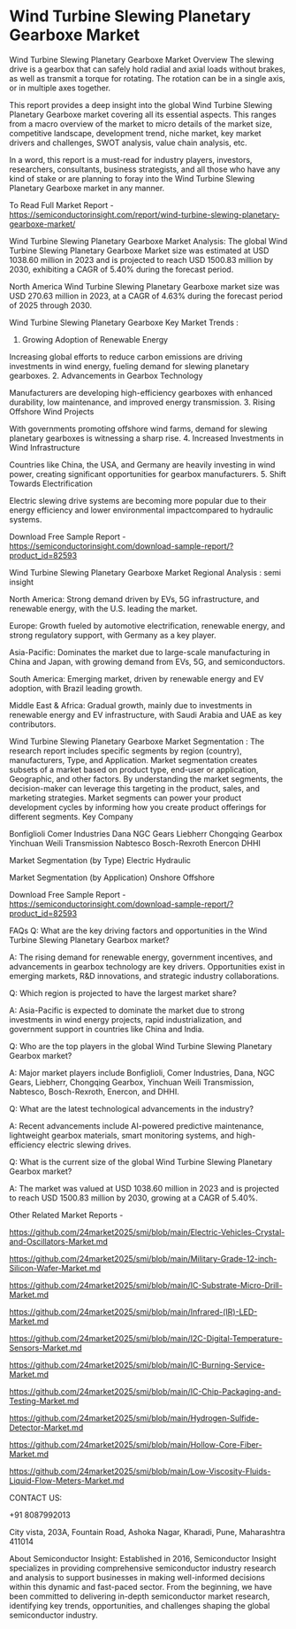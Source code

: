 <h1>Wind Turbine Slewing Planetary Gearboxe Market</h1>
Wind Turbine Slewing Planetary Gearboxe Market Overview
The slewing drive is a gearbox that can safely hold radial and axial loads without brakes, as well as transmit a torque for rotating. The rotation can be in a single axis, or in multiple axes together.

This report provides a deep insight into the global Wind Turbine Slewing Planetary Gearboxe market covering all its essential aspects. This ranges from a macro overview of the market to micro details of the market size, competitive landscape, development trend, niche market, key market drivers and challenges, SWOT analysis, value chain analysis, etc.

In a word, this report is a must-read for industry players, investors, researchers, consultants, business strategists, and all those who have any kind of stake or are planning to foray into the Wind Turbine Slewing Planetary Gearboxe market in any manner.

To Read Full Market Report -
https://semiconductorinsight.com/report/wind-turbine-slewing-planetary-gearboxe-market/

Wind Turbine Slewing Planetary Gearboxe Market Analysis:
The global Wind Turbine Slewing Planetary Gearboxe Market size was estimated at USD 1038.60 million in 2023 and is projected to reach USD 1500.83 million by 2030, exhibiting a CAGR of 5.40% during the forecast period.

North America Wind Turbine Slewing Planetary Gearboxe market size was USD 270.63 million in 2023, at a CAGR of 4.63% during the forecast period of 2025 through 2030.

Wind Turbine Slewing Planetary Gearboxe Key Market Trends :
1. Growing Adoption of Renewable Energy

Increasing global efforts to reduce carbon emissions are driving investments in wind energy, fueling demand for slewing planetary gearboxes.
2. Advancements in Gearbox Technology

Manufacturers are developing high-efficiency gearboxes with enhanced durability, low maintenance, and improved energy transmission.
3. Rising Offshore Wind Projects

With governments promoting offshore wind farms, demand for slewing planetary gearboxes is witnessing a sharp rise.
4. Increased Investments in Wind Infrastructure

Countries like China, the USA, and Germany are heavily investing in wind power, creating significant opportunities for gearbox manufacturers.
5. Shift Towards Electrification

Electric slewing drive systems are becoming more popular due to their energy efficiency and lower environmental impactcompared to hydraulic systems.

Download Free Sample Report -
https://semiconductorinsight.com/download-sample-report/?product_id=82593

Wind Turbine Slewing Planetary Gearboxe Market Regional Analysis :
semi insight

North America:
Strong demand driven by EVs, 5G infrastructure, and renewable energy, with the U.S. leading the market.

Europe:
Growth fueled by automotive electrification, renewable energy, and strong regulatory support, with Germany as a key player.

Asia-Pacific:
Dominates the market due to large-scale manufacturing in China and Japan, with growing demand from EVs, 5G, and semiconductors.

South America:
Emerging market, driven by renewable energy and EV adoption, with Brazil leading growth.

Middle East & Africa:
Gradual growth, mainly due to investments in renewable energy and EV infrastructure, with Saudi Arabia and UAE as key contributors.

Wind Turbine Slewing Planetary Gearboxe Market Segmentation :
The research report includes specific segments by region (country), manufacturers, Type, and Application. Market segmentation creates subsets of a market based on product type, end-user or application, Geographic, and other factors. By understanding the market segments, the decision-maker can leverage this targeting in the product, sales, and marketing strategies. Market segments can power your product development cycles by informing how you create product offerings for different segments.
Key Company

Bonfiglioli
Comer Industries
Dana
NGC Gears
Liebherr
Chongqing Gearbox
Yinchuan Weili Transmission
Nabtesco
Bosch-Rexroth
Enercon
DHHI

Market Segmentation (by Type)
Electric
Hydraulic

Market Segmentation (by Application)
Onshore
Offshore

Download Free Sample Report -
https://semiconductorinsight.com/download-sample-report/?product_id=82593

FAQs
Q: What are the key driving factors and opportunities in the Wind Turbine Slewing Planetary Gearbox market?

A: The rising demand for renewable energy, government incentives, and advancements in gearbox technology are key drivers. Opportunities exist in emerging markets, R&D innovations, and strategic industry collaborations.

Q: Which region is projected to have the largest market share?

A: Asia-Pacific is expected to dominate the market due to strong investments in wind energy projects, rapid industrialization, and government support in countries like China and India.

Q: Who are the top players in the global Wind Turbine Slewing Planetary Gearbox market?

A: Major market players include Bonfiglioli, Comer Industries, Dana, NGC Gears, Liebherr, Chongqing Gearbox, Yinchuan Weili Transmission, Nabtesco, Bosch-Rexroth, Enercon, and DHHI.

Q: What are the latest technological advancements in the industry?

A: Recent advancements include AI-powered predictive maintenance, lightweight gearbox materials, smart monitoring systems, and high-efficiency electric slewing drives.

Q: What is the current size of the global Wind Turbine Slewing Planetary Gearbox market?

A: The market was valued at USD 1038.60 million in 2023 and is projected to reach USD 1500.83 million by 2030, growing at a CAGR of 5.40%.

Other Related Market Reports -

https://github.com/24market2025/smi/blob/main/Electric-Vehicles-Crystal-and-Oscillators-Market.md

https://github.com/24market2025/smi/blob/main/Military-Grade-12-inch-Silicon-Wafer-Market.md

https://github.com/24market2025/smi/blob/main/IC-Substrate-Micro-Drill-Market.md

https://github.com/24market2025/smi/blob/main/Infrared-(IR)-LED-Market.md

https://github.com/24market2025/smi/blob/main/I2C-Digital-Temperature-Sensors-Market.md

https://github.com/24market2025/smi/blob/main/IC-Burning-Service-Market.md

https://github.com/24market2025/smi/blob/main/IC-Chip-Packaging-and-Testing-Market.md

https://github.com/24market2025/smi/blob/main/Hydrogen-Sulfide-Detector-Market.md

https://github.com/24market2025/smi/blob/main/Hollow-Core-Fiber-Market.md

https://github.com/24market2025/smi/blob/main/Low-Viscosity-Fluids-Liquid-Flow-Meters-Market.md

CONTACT US:

+91 8087992013

City vista, 203A, Fountain Road, Ashoka Nagar, Kharadi, Pune, Maharashtra 411014

About Semiconductor Insight:
Established in 2016, Semiconductor Insight specializes in providing comprehensive semiconductor industry research and analysis to support businesses in making well-informed decisions within this dynamic and fast-paced sector. From the beginning, we have been committed to delivering in-depth semiconductor market research, identifying key trends, opportunities, and challenges shaping the global semiconductor industry.
